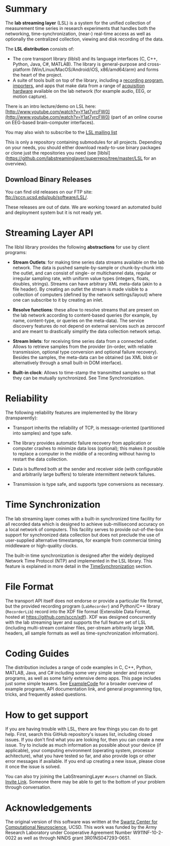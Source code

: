 # Summary

The **lab streaming layer** (LSL) is a system for the unified collection of measurement time series
in research experiments that handles both the networking, time-synchronization, (near-) real-time
access as well as optionally the centralized collection, viewing and disk recording of the data.

The **LSL distribution** consists of:
  * The core transport library (liblsl) and its language interfaces
  (C, C++, Python, Java, C#, MATLAB).
  The library is general-purpose and cross-platform (Win/Linux/MacOS/Android/iOS, x86/amd64/arm)
  and forms the heart of the project.
  * A suite of tools built on top of the library, including a
  [recording program](https://github.com/labstreaminglayer/LabRecorder.wiki),
  [importers](https://github.com/sccn/labstreaminglayer/wiki/ImportingRecordingsInMatlab.wiki),
  and apps that make data from a range of
  [acquisition hardware](https://github.com/sccn/labstreaminglayer/wiki/SupportedDevices.wiki)
  available on the lab network (for example audio, EEG, or motion capture).

There is an intro lecture/demo on LSL here: [http://www.youtube.com/watch?v=Y1at7yrcFW0](http://www.youtube.com/watch?v=Y1at7yrcFW0)
(part of an online course on EEG-based brain-computer interfaces).

You may also wish to subscribe to the [LSL mailing list](https://mailman.ucsd.edu/mailman/listinfo/lsl-l)

This is only a repository containing submodules for all projects. Depending on your needs, you should
either download ready-to-use binary packages or clone just the repositories you need (see
[liblsl](https://github.com/labstreaminglayer/superrepo/tree/master/LSL for an overview).

## Download Binary Releases

You can find old releases on our FTP site: ftp://sccn.ucsd.edu/pub/software/LSL/.

These releases are out of date. We are working toward an automated build and deployment system
but it is not ready yet.

# Streaming Layer API

The liblsl library provides the following **abstractions** for use by client programs:

  * **Stream Outlets**: for making time series data streams available on the lab network.
  The data is pushed sample-by-sample or chunk-by-chunk into the outlet, and can consist of
  single- or multichannel data, regular or irregular sampling rate, with uniform value types
  (integers, floats, doubles, strings). Streams can have arbitrary XML meta-data (akin to a
  file header). By creating an outlet the stream is made visible to a collection of computers
  (defined by the network settings/layout) where one can subscribe to it by creating an inlet.

  * **Resolve functions**: these allow to resolve streams that are present on the lab network
  according to content-based queries (for example, by name, content-type, or queries on the
  meta-data). The service discovery features do not depend on external services such as zeroconf
  and are meant to drastically simplify the data collection network setup.

  * **Stream Inlets**: for receiving time series data from a connected outlet.
  Allows to retrieve samples from the provider (in-order, with reliable transmission,
  optional type conversion and optional failure recovery). Besides the samples, the meta-data
  can be obtained (as XML blob or alternatively through a small built-in DOM interface).

  * **Built-in clock**: Allows to time-stamp the transmitted samples so that they can be mutually
  synchronized. See Time Synchronization.

# Reliability
The following reliability features are implemented by the library (transparently):
  * Transport inherits the reliability of TCP, is message-oriented (partitioned into
  samples) and type safe.

  * The library provides automatic failure recovery from application or computer crashes to minimize
  data loss (optional); this makes it possible to replace a computer in the middle of a recording
  without having to restart the data collection.

  * Data is buffered both at the sender and receiver side (with configurable and arbitrarily large
  buffers) to tolerate intermittent network failures.

  * Transmission is type safe, and supports type conversions as necessary.

# Time Synchronization
The lab streaming layer comes with a built-in synchronized time facility for all recorded data which
is designed to achieve sub-millisecond accuracy on a local network of computers.
This facility serves to provide out-of-the-box support for synchronized data collection but does not
preclude the use of user-supplied alternative timestamps, for example from commercial timing
middleware or high-quality clocks.

The built-in time synchronization is designed after the widely deployed Network Time Protocol (NTP)
and implemented in the LSL library. This feature is explained in more detail in the
[TimeSynchronization](https://github.com/sccn/labstreaminglayer/wiki/TimeSynchronization.wiki) section.

# File Format
The transport API itself does not endorse or provide a particular file format, but the provided recording
program (`LabRecorder`) and Python/C++ library (`RecorderLib`) record into the XDF file format
(Extensible Data Format, hosted at https://github.com/sccn/xdf). XDF was designed concurrently with
the lab streaming layer and supports the full feature set of LSL (including multi-stream container
files, per-stream arbitrarily large XML headers, all sample formats as well as time-synchronization
information).

# Coding Guides
The distribution includes a range of code examples in C, C++, Python, MATLAB, Java, and C# including
some very simple sender and receiver programs, as well as some fairly extensive demo apps.
This page includes just some simple teasers. See
[ExampleCode](https://github.com/sccn/labstreaminglayer/wiki/ExampleCode.wiki) for a broader
overview of example programs, API documentation link, and general programming tips, tricks, and
frequently asked questions.


# How to get support
If you are having trouble with LSL, there are few things you can do to get help.
First, search this GitHub repository's issues list, including closed issues.
If you don't find what you are looking for, then you can create a new issue. Try to include as much
information as possible about your device (if applicable), your computing environment (operating
system, processor achitecture), what you have tested so far, and also provide logs or other error
messages if available. If you end up creating a new issue, please close it once the issue is solved.

You can also try joining the LabStreamingLayer `#users` channel on Slack. [Invite Link](https://join.slack.com/t/labstreaminglayer/shared_invite/enQtMzA2NjEwNDk0NjA5LWI2MmI4MjBhYjgyMmRmMzg2NzEzODc2M2NjNDIwODhmNzViZmRmMWQyNTBkYzkwNmUyMzZhOTU5ZGFiYzkzMzQ).
Someone there may be able to get to the bottom of your problem through conversation.

# Acknowledgements
The original version of this software was written at the
[Swartz Center for Computational Neuroscience](http://sccn.ucsd.edu/people/), UCSD.
This work was funded by the Army Research Laboratory under Cooperative Agreement Number
W911NF-10-2-0022 as well as through NINDS grant 3R01NS047293-06S1.
